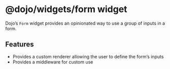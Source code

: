 <span class="citation" data-cites="dojo/widgets/form"><span class="citation" data-cites="dojo/widgets/form">@dojo/widgets/form</span></span> widget
===================================================================================================================================================

Dojo’s `Form` widget provides an opinionated way to use a group of inputs in a form.

Features
--------

-   Provides a custom renderer allowing the user to define the form’s inputs
-   Provides a middleware for custom use

